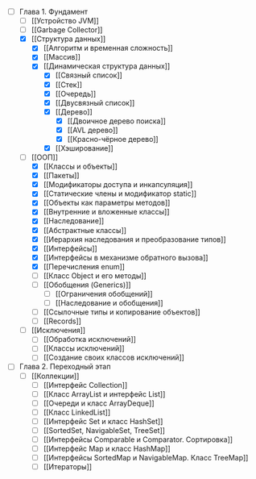 - [ ]  Глава 1. Фундамент
	- [ ] [[Устройство JVM]]
	- [ ] [[Garbage Collector]]
	- [x] [[Структура данных]]
		- [x] [[Алгоритм и временная сложность]]
		- [x] [[Массив]]
		- [x] [[Динамическая структура данных]]
			- [x] [[Связный список]] 
			- [x] [[Стек]] 
			- [x] [[Очередь]] 
			- [x] [[Двусвязный список]]
			- [x] [[Дерево]]
				- [x] [[Двоичное дерево поиска]]
				- [x] [[AVL дерево]]
				- [x] [[Красно-чёрное дерево]]
			- [x] [[Хэширование]]
	- [ ] [[ООП]]
		- [x] [[Классы и объекты]]
		- [x] [[Пакеты]]
		- [x] [[Модификаторы доступа и инкапсуляция]]
		- [x] [[Статические члены и модификатор static]]
		- [x] [[Объекты как параметры методов]]
		- [x] [[Внутренние и вложенные классы]]
		- [x] [[Наследование]]
		- [x] [[Абстрактные классы]]
		- [x] [[Иерархия наследования и преобразование типов]]
		- [x] [[Интерфейсы]]
		- [x] [[Интерфейсы в механизме обратного вызова]]
		- [x] [[Перечисления enum]]
		- [ ] [[Класс Object и его методы]]
		- [ ] [[Обобщения (Generics)]]
			- [ ] [[Ограничения обобщений]]
			- [ ] [[Наследование и обобщения]]
		- [ ] [[Ссылочные типы и копирование объектов]]
		- [ ] [[Records]]
	- [ ] [[Исключения]] 
		- [ ] [[Обработка исключений]]
		- [ ] [[Классы исключений]]
		- [ ] [[Создание своих классов исключений]]
- [ ] Глава 2. Переходный этап
	- [ ]  [[Коллекции]]
		- [ ] [[Интерфейс Collection]]
		- [ ] [[Класс ArrayList и интерфейс List]]
		- [ ] [[Очереди и класс ArrayDeque]]
		- [ ] [[Класс LinkedList]]
		- [ ] [[Интерфейс Set и класс HashSet]]
		- [ ] [[SortedSet, NavigableSet, TreeSet]]
		- [ ] [[Интерфейсы Comparable и Comparator. Сортировка]]
		- [ ] [[Интерфейс Map и класс HashMap]]
		- [ ] [[Интерфейсы SortedMap и NavigableMap. Класс TreeMap]]
		- [ ] [[Итераторы]]